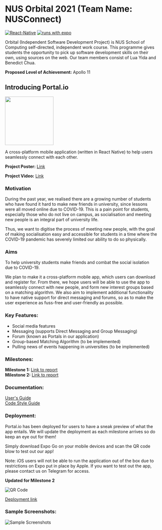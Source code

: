# NUS Orbital 2021 (Team Name: NUSConnect)
[![React-Native](https://img.shields.io/badge/react--native-v0.64.5-blue?logo=react)](https://reactnative.dev)
[![runs with expo](https://img.shields.io/badge/Runs%20with%20Expo-4630EB.svg?style=flat&logo=EXPO&labelColor=f3f3f3&logoColor=000)](https://expo.io/@luayida99/Orbital2021)

Orbital (Independent Software Development Project) is NUS School of Computing self-directed, independent work course. This programme gives students the opportunity to pick up software development skills on their own, using sources on the web. Our team members consist of Lua Yida and Benedict Chua.

**Proposed Level of Achievement:** Apollo 11

## Introducing Portal.io

<img src="https://raw.githubusercontent.com/benedictchuajj/Orbital2021/main/src/assets/logo.png" width="160">

A cross-platform mobile application (written in React Native) to help users seamlessly connect with each other.

**Project Poster:** [Link](https://drive.google.com/file/d/1Rv0ABxjwhlMkmuo6r3s8MI8Rb_m9RhfG/view?usp=sharing)

**Project Video:** [Link](https://drive.google.com/file/d/1z5kuxifAWhNEVR1n1lSTL2k1HrSq4I5v/view?usp=sharing)

### Motivation

During the past year, we realised there are a growing number of students who have found it hard to make new friends in university, since lessons were all moved online due to COVID-19. This is a pain point for students, especially those who do not live on campus, as socialisation and meeting new people is an integral part of university life. 

Thus, we want to digitise the process of meeting new people, with the goal of making socialisation easy and accessible for students in a time where the COVID-19 pandemic has severely limited our ability to do so physically. 

### Aims

To help university students make friends and combat the social isolation due to COVID-19. 

We plan to make it a cross-platform mobile app, which users can download and register for. From there, we hope users will be able to use the app to seamlessly connect with new people, and form new interest groups based on a matching algorithm. We also aim to implement additional functionality to have native support for direct messaging and forums, so as to make the user experience as fuss-free and user-friendly as possible.

### Key Features:
* Social media features
* Messaging (supports Direct Messaging and Group Messaging)
* Forum (known as Portals in our application)
* Group-based Matching Algorithm (to be implemented)
* Pulling news of events happening in universities (to be implemented)

### Milestones:

**Milestone 1:** [Link to report](https://docs.google.com/document/d/1kk2xyrJco7O6uScoS3XqIbGLOcx2QNYJV4IhLyRGNxg/edit?usp=sharing)             
**Milestone 2:** [Link to report](https://docs.google.com/document/d/1x6VheE0PXcwjMB-_03SBfArbyHGMapKNLqP0gecd_4c/edit?usp=sharing)

### Documentation:

[User's Guide](https://docs.google.com/document/d/1iCbU7dv6kQtr8h0xFe01NmVnVUM1NtYrTSJWbmPHA-I/edit?usp=sharing)          
[Code Style Guide](https://github.com/benedictchuajj/Orbital2021/wiki/Portal.io-Code-Style-Guide)

### Deployment:

Portal.io has been deployed for users to have a sneak preview of what the app entails. We will update the deployment as each milestone arrives so do keep an eye out for them! 

Simply download Expo Go on your mobile devices and scan the QR code blow to test out our app!

Note: iOS users will not be able to run the application out of the box due to restrictions on Expo put in place by Apple. If you want to test out the app, please contact us on Telegram for access.

**Updated for Milestone 2**

![QR Code](https://raw.githubusercontent.com/benedictchuajj/Orbital2021/main/assets/deploymentQR.png)

[Deployment link](https://expo.io/@luayida99/Orbital2021)

### Sample Screenshots:

![Sample Screenshots](https://raw.githubusercontent.com/benedictchuajj/Orbital2021/main/assets/sample_screenshots.png)
